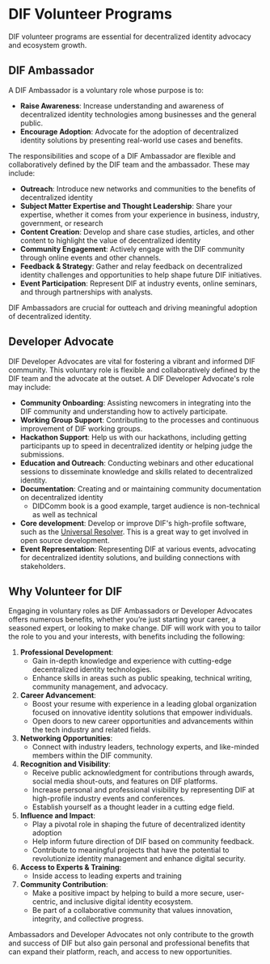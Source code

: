 # DIF Volunteer Programs

DIF volunteer programs are essential for decentralized identity advocacy and ecosystem growth.

## **DIF Ambassador**

A DIF Ambassador is a voluntary role whose purpose is to:

- **Raise Awareness**: Increase understanding and awareness of decentralized identity technologies among businesses and the general public.
- **Encourage Adoption**: Advocate for the adoption of decentralized identity solutions by presenting real-world use cases and benefits.

The responsibilities and scope of a DIF Ambassador are flexible and collaboratively defined by the DIF team and the ambassador. These may include:

- **Outreach**: Introduce new networks and communities to the benefits of decentralized identity
- **Subject Matter Expertise and Thought Leadership**: Share your expertise, whether it comes from your experience in business, industry, government, or research
- **Content Creation**: Develop and share case studies, articles, and other content to highlight the value of decentralized identity
- **Community Engagement**: Actively engage with the DIF community through online events and other channels.
- **Feedback & Strategy**: Gather and relay feedback on decentralized identity challenges and opportunities to help shape future DIF initiatives.
- **Event Participation**: Represent DIF at industry events, online seminars, and through partnerships with analysts.

DIF Ambassadors are crucial for outteach and driving meaningful adoption of decentralized identity.

## **Developer Advocate**

DIF Developer Advocates are vital for fostering a vibrant and informed DIF community. This voluntary role is flexible and collaboratively defined by the DIF team and the advocate at the outset. A DIF Developer Advocate's role may include:

- **Community Onboarding**: Assisting newcomers in integrating into the DIF community and understanding how to actively participate.
- **Working Group Support**: Contributing to the processes and continuous improvement of DIF working groups.
- **Hackathon Support**: Help us with our hackathons, including getting participants up to speed in decentralized identity or helping judge the submissions. 
- **Education and Outreach**: Conducting webinars and other educational sessions to disseminate knowledge and skills related to decentralized identity.
- **Documentation**: Creating and or maintaining community documentation on decentralized identity
  - DIDComm book is a good example, target audience is non-technical as well as technical
- **Core development**: Develop or improve DIF's high-profile software, such as the [Universal Resolver](https://dev.uniresolver.io/). This is a great way to get involved in open source development.
- **Event Representation**: Representing DIF at various events, advocating for decentralized identity solutions, and building connections with stakeholders.

## Why Volunteer for DIF

Engaging in voluntary roles as DIF Ambassadors or Developer Advocates offers numerous benefits, whether you’re just starting your career, a seasoned expert, or looking to make change. DIF will work with you to tailor the role to you and your interests, with benefits including the following:

1. **Professional Development**:
   - Gain in-depth knowledge and experience with cutting-edge decentralized identity technologies.
   - Enhance skills in areas such as public speaking, technical writing, community management, and advocacy.
2. **Career Advancement**:
   - Boost your resume with experience in a leading global organization focused on innovative identity solutions that empower individuals.
   - Open doors to new career opportunities and advancements within the tech industry and related fields.
3. **Networking Opportunities**:
   - Connect with industry leaders, technology experts, and like-minded members within the DIF community.
4. **Recognition and Visibility**:
   - Receive public acknowledgment for contributions through awards, social media shout-outs, and features on DIF platforms.
   - Increase personal and professional visibility by representing DIF at high-profile industry events and conferences.
   - Establish yourself as a thought leader in a cutting edge field.
5. **Influence and Impact**:
   - Play a pivotal role in shaping the future of decentralized identity adoption
   - Help inform future direction of DIF based on community feedback.
   - Contribute to meaningful projects that have the potential to revolutionize identity management and enhance digital security.
6. **Access to Experts & Training**:
   - Inside access to leading experts and training
7. **Community Contribution**:
   - Make a positive impact by helping to build a more secure, user-centric, and inclusive digital identity ecosystem.
   - Be part of a collaborative community that values innovation, integrity, and collective progress.

Ambassadors and Developer Advocates not only contribute to the growth and success of DIF but also gain personal and professional benefits that can expand their platform, reach, and access to new opportunities.

